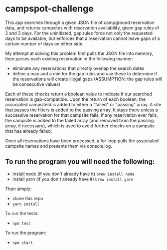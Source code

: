# campspot-challenge

This app searches through a given JSON file of campground reservation data, and returns campsites with reservation availability, given gap rules of 2 and 3 days. For the uninitiated, gap rules force not only the requested days to be available, but enforces that a reservation cannot leave gaps of a certain number of days on either side.

My attempt at solving this problem first pulls the JSON file into memory, then parses each existing reservation in the following manner:
 - eliminate any reservations that directly overlap the search dates
 - define a max and a min for the gap rules and use these to determine if the reservations will create illegal gaps
 (ASSUMPTION: the gap rules will be consecutive values)
 
Each of these checks return a boolean value to indicate if our searched reservation is gap-compatible.
Upon the return of each boolean, the associated campsiteId is added to either a "failed" or "passing" array.  A site that passes the filters is added to the passing array. It stays there unless a successive reservation for that campsite fails. If any reservation ever fails, the campsite is added to the failed array (and removed from the passing array, if necessary), which is used to avoid further checks on a campsite that has already failed.

Once all reservations have been processed, a for loop pulls the associated campsite names and presents them via console.log.

## To run the program you will need the following:
- install node (if you don't already have it) `brew install node`
- install yarn (if you don't already have it) `brew install yarn`

Then simply:
- clone this repo
- `yarn install`

To run the tests:
- `npm test`
 
To run the program:
- `npm start`
